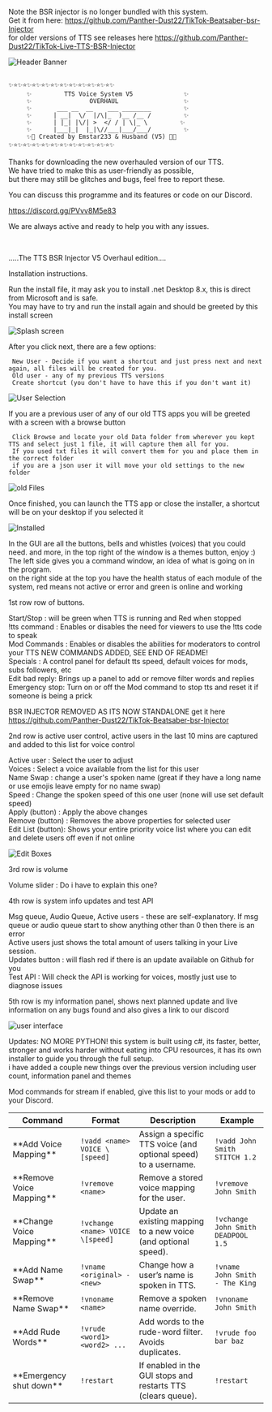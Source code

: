 Note the BSR injector is no longer bundled with this system.  
Get it from here: https://github.com/Panther-Dust22/TikTok-Beatsaber-bsr-Injector  
for older versions of TTS see releases here https://github.com/Panther-Dust22/TikTok-Live-TTS-BSR-Injector

![Header Banner](Images/banner.png)

```

✨⭐✨⭐✨⭐✨⭐✨⭐✨⭐✨⭐✨⭐✨⭐✨⭐✨⭐✨
     ✨         TTS Voice System V5              ✨
     ✨                OVERHAUL                  ✨
     ✨       ___ __  __    ___ ________         ✨
     ✨      | __|  \/  |/\|_  )__ /__ /         ✨
     ✨      | |_| |\/| >  </ / | \|_ \         ✨
     ✨      |___|_|  |_|\//___|___/___/         ✨
     ✨💫 Created by Emstar233 & Husband (V5) 💫✨
✨⭐✨⭐✨⭐✨⭐✨⭐✨⭐✨⭐✨⭐✨⭐✨⭐✨⭐✨

```  

Thanks for downloading the new overhauled version of our TTS.  
We have tried to make this as user-friendly as possible,  
but there may still be glitches and bugs, feel free to report these.  

You can discuss this programme and its features or code on our Discord.  

https://discord.gg/PVvv8M5e83

We are always active and ready to help you with any issues.

         

.....The TTS BSR Injector V5 Overhaul edition....

Installation instructions.

Run the install file, it may ask you to install .net Desktop 8.x, this is direct from Microsoft and is safe.  
You may have to try and run the install again and should be greeted by this install screen

![Splash screen](Images/InstallerSplash.png)

After you click next, there are a few options:

     New User - Decide if you want a shortcut and just press next and next again, all files will be created for you.  
     Old user - any of my previous TTS versions  
     Create shortcut (you don't have to have this if you don't want it)  

![User Selection](https://github.com/Panther-Dust22/TikTok-Live-TTS/blob/main/Images/Installtype.png)

If you are a previous user of any of our old TTS apps you will be greeted with a screen with a browse button  

     Click Browse and locate your old Data folder from wherever you kept TTS and select just 1 file, it will capture them all for you.  
     If you used txt files it will convert them for you and place them in the correct folder  
     if you are a json user it will move your old settings to the new folder

![old Files](https://github.com/Panther-Dust22/TikTok-Live-TTS/blob/main/Images/Fileselect.png)

Once finished, you can launch the TTS app or close the installer, a shortcut will be on your desktop if you selected it  

![Installed](https://github.com/Panther-Dust22/TikTok-Live-TTS/blob/main/Images/Final.png)

In the GUI are all the buttons, bells and whistles (voices) that you could need. and more, in the top right of the window is a themes button, enjoy :)  
The left side gives you a command window, an idea of what is going on in the program.  
on the right side at the top you have the health status of each module of the system, red means not active or error and green is online and working  

1st row row of buttons.

Start/Stop    : will be green when TTS is running and Red when stopped  
!tts command  : Enables or disables the need for viewers to use the !tts code to speak  
Mod Commands  : Enables or disables the abilities for moderators to control your TTS NEW COMMANDS ADDED, SEE END OF README!  
Specials      : A control panel for default tts speed, default voices for mods, subs followers, etc  
Edit bad reply: Brings up a panel to add or remove filter words and replies  
Emergency stop: Turn on or off the Mod command to stop tts and reset it if someone is being a prick  

 BSR INJECTOR REMOVED AS ITS NOW STANDALONE  get it here https://github.com/Panther-Dust22/TikTok-Beatsaber-bsr-Injector

2nd row is active user control, active users in the last 10 mins are captured and added to this list for voice control

Active user       : Select the user to adjust  
Voices            : Select a voice available from the list for this user  
Name Swap         : change a user's spoken name (great if they have a long name or use emojis leave empty for no name swap)  
Speed             : Change the spoken speed of this one user (none will use set default speed)  
Apply (button)    : Apply the above changes  
Remove (button)   : Removes the above properties for selected user  
Edit List (button): Shows your entire priority voice list where you can edit and delete users off even if not online  

![Edit Boxes](https://github.com/Panther-Dust22/TikTok-Live-TTS/blob/main/Images/EditList.png)

3rd row is volume  

Volume slider     : Do i have to explain this one?

4th row is system info updates and test API

Msg queue, Audio Queue, Active users - these are self-explanatory. If msg queue or audio queue start to show anything other than 0 then there is an error  
Active users just shows the total amount of users talking in your Live session.  
Updates button    : will flash red if there is an update available on Github for you  
Test API          : Will check the API is working for voices, mostly just use to diagnose issues

5th row is my information panel, shows next planned update and live information on any bugs found and also gives a link to our discord

![user interface](https://github.com/Panther-Dust22/TikTok-Live-TTS/blob/main/Images/Mainwindow.png)

Updates: NO MORE PYTHON! this system is built using c#, its faster, better, stronger and works harder without eating into CPU resources, it has its own installer to guide you through the full setup.  
i have added a couple new things over the previous version including user count, information panel and themes

Mod commands for stream if enabled, give this list to your mods or add to your Discord.

| Command                  | Format                          | Description                                                     | Example                        |
| ------------------------ | ------------------------------- | --------------------------------------------------------------- | ------------------------------ |
| \*\*Add Voice Mapping\*\*    | `!vadd <name> VOICE \[speed]`    | Assign a specific TTS voice (and optional speed) to a username. | `!vadd John Smith STITCH 1.2`   |
| \*\*Remove Voice Mapping\*\* | `!vremove <name>`               | Remove a stored voice mapping for the user.                     | `!vremove John Smith`          |
| \*\*Change Voice Mapping\*\* | `!vchange <name> VOICE \[speed]` | Update an existing mapping to a new voice (and optional speed). | `!vchange John Smith DEADPOOL 1.5`  |
| \*\*Add Name Swap\*\*        | `!vname <original> - <new>`     | Change how a user’s name is spoken in TTS.                      | `!vname John Smith - The King` |
| \*\*Remove Name Swap\*\*     | `!vnoname <name>`               | Remove a spoken name override.                                  | `!vnoname John Smith`          |
| \*\*Add Rude Words\*\*       | `!vrude <word1> <word2> ...`    | Add words to the rude-word filter. Avoids duplicates.           | `!vrude foo bar baz`           |
| \*\*Emergency shut down\*\*  | `!restart`                      | If enabled in the GUI stops and restarts TTS (clears queue).    | `!restart          `           |
